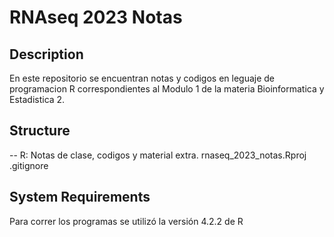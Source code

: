 # RNAseq 2023 Notas

## Description 

En este repositorio se encuentran notas y codigos en leguaje de programacion R correspondientes al Modulo 1 de la materia Bioinformatica y Estadistica 2. 

## Structure 

-- R: Notas de clase, codigos y material extra.
rnaseq_2023_notas.Rproj
.gitignore

## System Requirements

Para correr los programas se utilizó la versión 4.2.2 de R 
